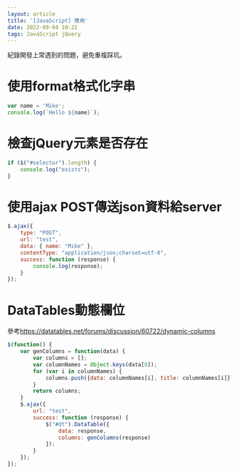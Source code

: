 ```yaml
---
layout: article
title: '[JavaScript] 應用'
date: 2022-09-04 10:22
tags: JavaScript jQuery
---
```

紀錄開發上常遇到的問題，避免重複踩坑。
<!--more-->
# 使用format格式化字串

```js
var name = 'Mike';
console.log(`Hello ${name}`);
```

# 檢查jQuery元素是否存在

```js
if ($("#selector").length) {
    console.log("exists");
}
```

# 使用ajax POST傳送json資料給server

```js
$.ajax({
    type: "POST",
    url: "test",
    data: { name: "Mike" },
    contentType: "application/json;charset=utf-8",
    success: function (response) {
        console.log(response);
    }
});
```

# DataTables動態欄位

參考<https://datatables.net/forums/discussion/60722/dynamic-columns>
```js
$(function() {
    var genColumns = function(data) {
        var columns = [];
        var columnNames = Object.keys(data[0]);
        for (var i in columnNames) {
            columns.push({data: columnNames[i], title: columnNames[i]});
        }
        return columns;
    }
    $.ajax({
        url: "test",
        success: function (response) {
            $("#dt").DataTable({
                data: response,
                columns: genColumns(response)
            });
        }
    });
});
```